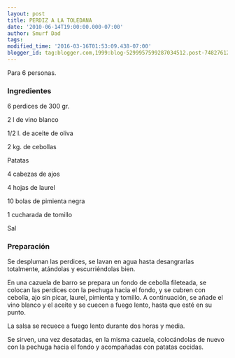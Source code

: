 ```yaml
---
layout: post
title: PERDIZ A LA TOLEDANA
date: '2010-06-14T19:00:00.000-07:00'
author: Smurf Dad
tags: 
modified_time: '2016-03-16T01:53:09.438-07:00'
blogger_id: tag:blogger.com,1999:blog-5299957599287034512.post-7482761268347538510
---
```


Para 6 personas.

<h3>Ingredientes</h3>

6 perdices de 300 gr.

2 l de vino blanco

1/2 l. de aceite de oliva

2 kg. de cebollas

Patatas

4 cabezas de ajos

4 hojas de laurel

10 bolas de pimienta negra

1 cucharada de tomillo

Sal

<h3>Preparación</h3>

Se despluman las perdices, se lavan en agua hasta desangrarlas totalmente, atándolas y escurriéndolas bien.

En una cazuela de barro se prepara un fondo de cebolla fileteada, se colocan las perdices con la pechuga hacia el fondo, y se cubren con cebolla, ajo sin picar, laurel, pimienta y tomillo. A continuación, se añade el vino blanco y el aceite y se cuecen a fuego lento, hasta que esté en su punto.

La salsa se recuece a fuego lento durante dos horas y media.

Se sirven, una vez desatadas, en la misma cazuela, colocándolas de nuevo con la pechuga hacia el fondo y acompañadas con patatas cocidas.

